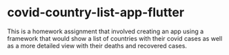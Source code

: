 # covid-country-list-app-flutter

This is a homework assignment that involved creating an app using a framework that would show a list of countries with their covid cases as well as a more detailed view with their deaths and recovered cases.
